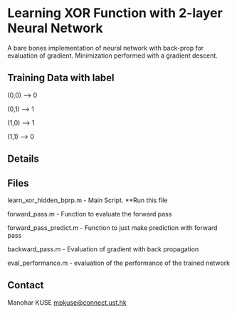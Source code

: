 Learning XOR Function with 2-layer Neural Network
==================================================

A bare bones implementation of neural network with back-prop for evaluation of gradient. 
Minimization performed with a gradient descent. 

Training Data with label
-------------------------
 (0,0) --> 0

 (0,1) --> 1 

 (1,0) --> 1 

 (1,1) --> 0 
 
 Details
 --------
 
 
 Files
 ------
learn_xor_hidden_bprp.m - Main Script. **Run this file <br/>

forward_pass.m - Function to evaluate the forward pass <br/>

forward_pass_predict.m - Function to just make prediction with forward pass <br/>

backward_pass.m - Evaluation of gradient with back propagation <br/>

eval_performance.m - evaluation of the performance of the trained network <br/>


Contact
--------
Manohar KUSE <mpkuse@connect.ust.hk>